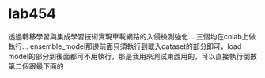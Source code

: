 # lab454
透過轉移學習與集成學習技術實現車載網路的入侵檢測強化...
三個均在colab上做執行...
ensemble_model那邊前面只須執行到載入dataset的部分即可，load model的部分到後面都可不用執行，那是我用來測試東西用的，可以直接執行倒數第二個跟最下面的
